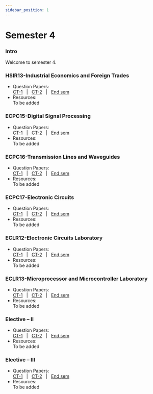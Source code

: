 ```yaml
---
sidebar_position: 1
---
```


# Semester 4

### Intro

Welcome to semester 4.

### HSIR13-Industrial Economics and Foreign Trades

- Question Papers:<br/>
  [CT-1](https://https://tecos-nit-trichy.github.io/painitte/blog#how-do-i-make-a-contribution-) &nbsp; | &nbsp;
  [CT-2](https://https://tecos-nit-trichy.github.io/painitte/blog#how-do-i-make-a-contribution-) &nbsp; | &nbsp;
  [End sem](https://https://tecos-nit-trichy.github.io/painitte/blog#how-do-i-make-a-contribution-)
- Resources:<br/>
  To be added

### ECPC15-Digital Signal Processing

- Question Papers:<br/>
  [CT-1](https://https://tecos-nit-trichy.github.io/painitte/blog#how-do-i-make-a-contribution-) &nbsp; | &nbsp;
  [CT-2](https://https://tecos-nit-trichy.github.io/painitte/blog#how-do-i-make-a-contribution-) &nbsp; | &nbsp;
  [End sem](https://https://tecos-nit-trichy.github.io/painitte/blog#how-do-i-make-a-contribution-)
- Resources:<br/>
  To be added

### ECPC16-Transmission Lines and Waveguides

- Question Papers:<br/>
  [CT-1](https://https://tecos-nit-trichy.github.io/painitte/blog#how-do-i-make-a-contribution-) &nbsp; | &nbsp;
  [CT-2](https://https://tecos-nit-trichy.github.io/painitte/blog#how-do-i-make-a-contribution-) &nbsp; | &nbsp;
  [End sem](https://https://tecos-nit-trichy.github.io/painitte/blog#how-do-i-make-a-contribution-)
- Resources:<br/>
  To be added

### ECPC17-Electronic Circuits

- Question Papers:<br/>
  [CT-1](https://https://tecos-nit-trichy.github.io/painitte/blog#how-do-i-make-a-contribution-) &nbsp; | &nbsp;
  [CT-2](https://https://tecos-nit-trichy.github.io/painitte/blog#how-do-i-make-a-contribution-) &nbsp; | &nbsp;
  [End sem](https://https://tecos-nit-trichy.github.io/painitte/blog#how-do-i-make-a-contribution-)
- Resources:<br/>
  To be added

### ECLR12-Electronic Circuits Laboratory

- Question Papers:<br/>
  [CT-1](https://https://tecos-nit-trichy.github.io/painitte/blog#how-do-i-make-a-contribution-) &nbsp; | &nbsp;
  [CT-2](https://https://tecos-nit-trichy.github.io/painitte/blog#how-do-i-make-a-contribution-) &nbsp; | &nbsp;
  [End sem](https://https://tecos-nit-trichy.github.io/painitte/blog#how-do-i-make-a-contribution-)
- Resources:<br/>
  To be added

### ECLR13-Microprocessor and Microcontroller Laboratory

- Question Papers:<br/>
  [CT-1](https://https://tecos-nit-trichy.github.io/painitte/blog#how-do-i-make-a-contribution-) &nbsp; | &nbsp;
  [CT-2](https://https://tecos-nit-trichy.github.io/painitte/blog#how-do-i-make-a-contribution-) &nbsp; | &nbsp;
  [End sem](https://https://tecos-nit-trichy.github.io/painitte/blog#how-do-i-make-a-contribution-)
- Resources:<br/>
  To be added

### Elective – II

- Question Papers:<br/>
  [CT-1](https://https://tecos-nit-trichy.github.io/painitte/blog#how-do-i-make-a-contribution-) &nbsp; | &nbsp;
  [CT-2](https://https://tecos-nit-trichy.github.io/painitte/blog#how-do-i-make-a-contribution-) &nbsp; | &nbsp;
  [End sem](https://https://tecos-nit-trichy.github.io/painitte/blog#how-do-i-make-a-contribution-)
- Resources:<br/>
  To be added

### Elective – III

- Question Papers:<br/>
  [CT-1](https://https://tecos-nit-trichy.github.io/painitte/blog#how-do-i-make-a-contribution-) &nbsp; | &nbsp;
  [CT-2](https://https://tecos-nit-trichy.github.io/painitte/blog#how-do-i-make-a-contribution-) &nbsp; | &nbsp;
  [End sem](https://https://tecos-nit-trichy.github.io/painitte/blog#how-do-i-make-a-contribution-)
- Resources:<br/>
  To be added
